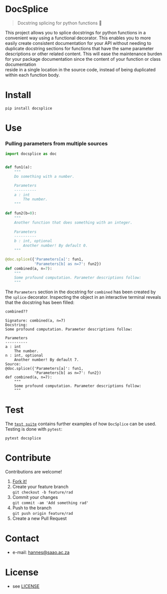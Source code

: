 # DocSplice

> Docstring splicing for python functions 🧬

<!-- 
TODO
[![Build Status](https://travis-ci.com/astromancer/docsplice.svg?branch=master)](https://travis-ci.com/astromancer/docsplice)
[![Documentation Status](https://readthedocs.org/projects/docsplice/badge/?version=latest)](https://docsplice.readthedocs.io/en/latest/?badge=latest)
[![PyPI](https://img.shields.io/pypi/v/docsplice.svg)](https://pypi.org/project/docsplice)
[![GitHub](https://img.shields.io/github/license/astromancer/docsplice.svg?color=blue)](https://docsplice.readthedocs.io/en/latest/license.html)
 -->

This project allows you to splice docstrings for python functions in a
convenient way using a functional decorator. This enables you to more easily
create consistent documentation for your API without needing to duplicate
docstring sections for functions that have the same parameter descriptions or
other related content. This will ease the maintenance burden for your package
documentation since the content of your function or class documentation  
reside in a single location in the source code, instead of being duplicated 
within each function body.


# Install

  ```shell
  pip install docsplice
  ```

# Use

<!-- ### Duplicating Parameters from a single source function: -->



### Pulling parameters from multiple sources

```python
import docsplice as doc


def fun1(a):
    """
    Do something with a number.

    Parameters
    ----------
    a : int
        The number.
    """
    
def fun2(b=0):
    """
    Another function that does something with an integer.
    
    Parameters
    ----------
    b : int, optional
        Another number! By default 0.
    """

@doc.splice({'Parameters[a]': fun1,
             'Parameters[b] as n=7': fun2}) 
def combined(a, n=7):
    """
    Some profound computation. Parameter descriptions follow:
    """
```  

The `Parameters` section in the docstring for `combined` has been created by the
`splice` decorator. Inspecting the object in an interactive terminal reveals 
that the docstring has been filled:

```python
combined??
```
```
Signature: combined(a, n=7)
Docstring:
Some profound computation. Parameter descriptions follow:

Parameters
----------
a : int
    The number.
n : int, optional
    Another number! By default 7.
Source:   
@doc.splice({'Parameters[a]': fun1,
             'Parameters[b] as n=7': fun2}) 
def combined(a, n=7):
    """
    Some profound computation. Parameter descriptions follow:
    """
```

<!-- For more examples see [Documentation]() -->

<!-- # Documentation -->

# Test

The [`test suite`](./tests/test_splice.py) contains further examples of how
`DocSplice` can be used.  Testing is done with `pytest`:

```shell
pytest docsplice
```

# Contribute
Contributions are welcome!

1. [Fork it!](https://github.com/astromancer/docsplice/fork>)
2. Create your feature branch\
    ``git checkout -b feature/rad``
3. Commit your changes\
    ``git commit -am 'Add something rad'``
4. Push to the branch\
    ``git push origin feature/rad``
5. Create a new Pull Request

# Contact

* e-mail: hannes@saao.ac.za

<!-- ### Third party libraries
 * see [LIBRARIES](https://github.com/username/sw-name/blob/master/LIBRARIES.md) files -->

# License

* see [LICENSE](https://github.com/astromancer/docsplice/blob/master/LICENSE.txt)

<!-- 
# Version
This project uses a [semantic versioning](https://semver.org/) scheme. The 
latest version is
* 0.0.1
 -->
